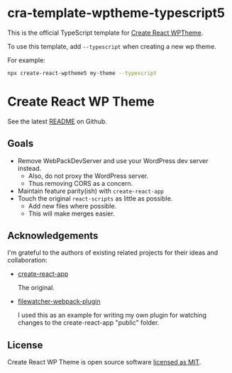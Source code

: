 # cra-template-wptheme-typescript5

This is the official TypeScript template for [Create React WPTheme](https://github.com/jordan-trahanov/create-react-wptheme).

To use this template, add `--typescript` when creating a new wp theme.

For example:

```sh
npx create-react-wptheme5 my-theme --typescript
```

# Create React WP Theme

See the latest [README](https://github.com/jordan-trahanov/create-react-wptheme) on Github.

## Goals

- Remove WebPackDevServer and use your WordPress dev server instead.
  - Also, do not proxy the WordPress server.
  - Thus removing CORS as a concern.
- Maintain feature parity(ish) with `create-react-app`
- Touch the original `react-scripts` as little as possible.
  - Add new files where possible.
  - This will make merges easier.

## Acknowledgements

I'm grateful to the authors of existing related projects for their ideas and collaboration:

- [create-react-app](https://github.com/facebook/create-react-app)

  The original.

- [filewatcher-webpack-plugin](https://www.npmjs.com/package/filewatcher-webpack-plugin)

  I used this as an example for writing my own plugin for watching changes to the create-react-app "public" folder.

## License

Create React WP Theme is open source software [licensed as MIT](https://github.com/jordan-trahanov/create-react-wptheme/blob/master/LICENSE).
